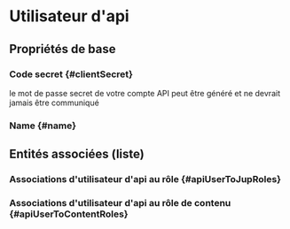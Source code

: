 <!--- THIS FILE IS GENERATED PLEASE DO NOT EDIT IT DIRECTLY --->
# Utilisateur d'api



## Propriétés de base

### Code secret {#clientSecret}
        
le mot de passe secret de votre compte API peut être généré et ne devrait jamais être communiqué
### Name {#name}
        




## Entités associées (liste)

### Associations d'utilisateur d'api au rôle {#apiUserToJupRoles}
        

### Associations d'utilisateur d'api au rôle de contenu {#apiUserToContentRoles}
        




